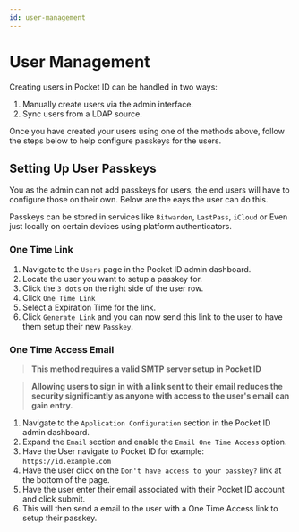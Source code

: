 ```yaml
---
id: user-management
---
```


# User Management

Creating users in Pocket ID can be handled in two ways:

1. Manually create users via the admin interface.
2. Sync users from a LDAP source.

Once you have created your users using one of the methods above, follow the steps below to help configure passkeys for the users.

## Setting Up User Passkeys

You as the admin can not add passkeys for users, the end users will have to configure those on their own. Below are the eays the user can do this.

Passkeys can be stored in services like `Bitwarden`, `LastPass`, `iCloud` or Even just locally on certain devices using platform authenticators.

### One Time Link

1. Navigate to the `Users` page in the Pocket ID admin dashboard.
2. Locate the user you want to setup a passkey for.
3. Click the `3 dots` on the right side of the user row.
4. Click `One Time Link`
5. Select a Expiration Time for the link.
6. Click `Generate Link` and you can now send this link to the user to have them setup their new `Passkey`.

### One Time Access Email

> **This method requires a valid SMTP server setup in Pocket ID**

> **Allowing users to sign in with a link sent to their email reduces the security significantly as anyone with access to the user's email can gain entry.**

1. Navigate to the `Application Configuration` section in the Pocket ID admin dashboard.
2. Expand the `Email` section and enable the `Email One Time Access` option.
3. Have the User navigate to Pocket ID for example: `https://id.example.com`
4. Have the user click on the `Don't have access to your passkey?` link at the bottom of the page.
5. Have the user enter their email associated with their Pocket ID account and click submit.
6. This will then send a email to the user with a One Time Access link to setup their passkey.